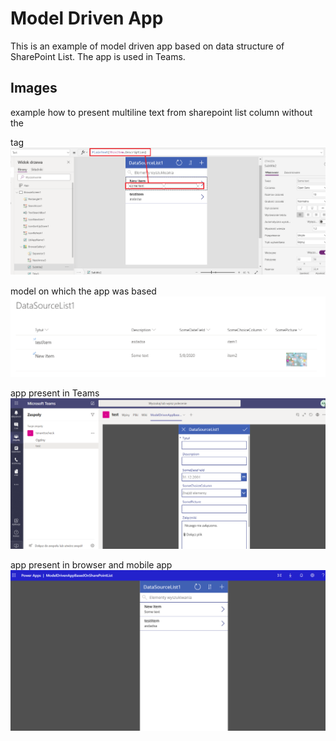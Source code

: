 # Model Driven App

This is an example of model driven app based on data structure of SharePoint List. The app is used in Teams.

## Images
example how to present multiline text from sharepoint list column without the <div> tag
![](./Images/ShowMultiLineFieldAsPlainText.png)

model on which the app was based
![](./Images/Model.png)

app present in Teams
![](./Images/InTeams.png)

app present in browser and mobile app
![](./Images/BrowserAndMobile.png)